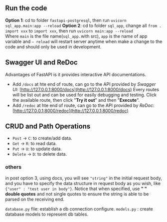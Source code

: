 ## Run the code
**Option 1**:
cd to folder `fastapi-postgresql`, then run `uvicorn sql_app.main:app --reload`
**Option 2**:
cd to folder `sql_app`, change all `from . import xxx` to `import xxx`, then run `uvicorn main:app --reload`
<br>
Where `main` is the file name(`sql_app.`with src), `app` is the name of app variable and `— reload` will restart server anytime when make a change to the code and should only be used in development.

## Swagger UI and ReDoc
Advantages of FastAPI is it provides interactive API documentations.
- Add `/docs` at hte end of route, can go to the API provided by *Swagger UI*: [http://127.0.0.1:8000/docs](http://127.0.0.1:8000/docs)
    Every routes will be list out and can be used for easily debugging and testing. Click the available route, then click "**Try it out**" and then "**Execute**".
- Add `/redoc` at hte end of route, can go to the API provided by *ReDoc*: [http://127.0.0.1:8000/redoc](http://127.0.0.1:8000/redoc)

## CRUD and Path Operations
- `Post` -> `C`: to create/add data.
- `Get` -> `R`: to read data.
- `Put` -> `U`: to update data.
- `Delete` -> `D`: to delete data.

### others
in post option 3, using docs, you will see `"string"` in the initial request body, and you have to specify the data structure in request body as you wish, like `{"user" : "test user in body"}`. Notice that when specified, use **" " double quotes** and not single quotes to ensure the string is able to be parsed on the receiving end.


`database.py` file: establish a db connection configure.
`models.py` : create database models to represent db tables.